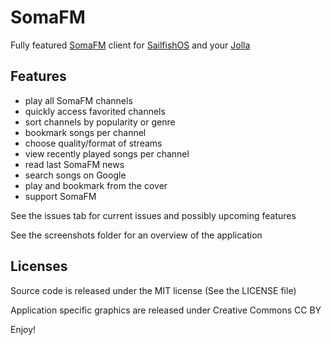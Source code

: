 SomaFM
======

Fully featured [SomaFM](http://somafm.com/) client for [SailfishOS](https://sailfishos.org/) and your [Jolla](http://jolla.com/)

Features
--------

- play all SomaFM channels
- quickly access favorited channels
- sort channels by popularity or genre
- bookmark songs per channel
- choose quality/format of streams
- view recently played songs per channel
- read last SomaFM news
- search songs on Google
- play and bookmark from the cover
- support SomaFM

See the issues tab for current issues and possibly upcoming features

See the screenshots folder for an overview of the application

Licenses
--------

Source code is released under the MIT license (See the LICENSE file)

Application specific graphics are released under Creative Commons CC BY


Enjoy!
